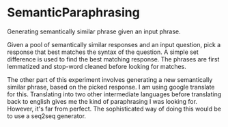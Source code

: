 # SemanticParaphrasing
Generating semantically similar phrase given an input phrase.

Given a pool of semantically similar responses and an input question, pick a response that best matches the syntax of the question. A simple set difference is used to find the best matching response. The phrases are first lemmatized and stop-word cleaned before looking for matches.

The other part of this experiment involves generating a new semantically similar phrase, based on the picked response. I am using google translate for this. Translating into two other intermediate languages before translating back to english gives me the kind of paraphrasing I was looking for. However, it's far from perfect. The sophisticated way of doing this would be to use a seq2seq generator.
